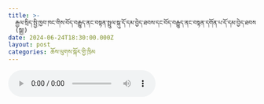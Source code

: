 ```yaml
---
title: >-
  རྒྱལ་སྲིད་སྤྱི་ཁྱབ་ཁང་གིས་བོད་བརྒྱུད་ནང་བསྟན་སྤྲུལ་སྐུ་དོ་དམ་བྱེད་ཐབས་དང་བོད་བརྒྱུད་ནང་བསྟན་དགོན་པ་དོ་དམ་བྱེད་ཐབས་འདི་གཉིས་ནུས་མེད་དུ་གཏོང་དགོས་པར་སྐུལ་བའི་ཞུ་ཡིག
  (སྒྲ།)
date: 2024-06-24T18:30:00.000Z
layout: post
categories: ཆོས་ལུགས་སྐོར་གྱི་ཁྲིམ
---
```


<audio controls> <source src="https://media-trimleng.s3.amazonaws.com/assets/audio/medicalnegligence.mp3" type="audio/mpeg">
